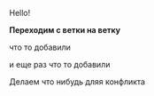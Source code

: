 Hello!

**Переходим с ветки на ветку**

что то добавили

и еще раз что то добавили

Делаем что нибудь дляя конфликта 

